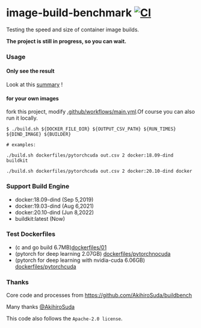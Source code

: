 # image-build-benchmark [![CI](https://github.com/arcosx/image-build-benchmark/actions/workflows/main.yml/badge.svg)](https://github.com/arcosx/image-build-benchmark/actions/workflows/main.yml)

Testing the speed and size of container image builds.

**The project is still in progress, so you can wait.**


### Usage

#### Only see the result
Look at this [summary](https://github.com/arcosx/image-build-benchmark/issues/1) ! 


#### for your own images
fork this project, modify [.github/workflows/main.yml](.github/workflows/main.yml).Of course you can also run it locally.

```shell
$ ./build.sh ${DOCKER_FILE_DIR} ${OUTPUT_CSV_PATH} ${RUN_TIMES} ${DIND_IMAGE} ${BUILDER}

# examples:

./build.sh dockerfiles/pytorchcuda out.csv 2 docker:18.09-dind buildkit

./build.sh dockerfiles/pytorchcuda out.csv 2 docker:20.10-dind docker
```

### Support Build Engine
* docker:18.09-dind (Sep 5,2019)
* docker:19.03-dind (Aug 6,2021)
* docker:20.10-dind (Jun 8,2022)
* buildkit:latest   (Now)

### Test Dockerfiles
* (c and go build 6.7MB)[dockerfiles/01](./dockerfiles/01/Dockerfile)
* (pytorch for deep learning 2.07GB) [dockerfiles/pytorchnocuda](./dockerfiles/pytorchnocuda/Dockerfile)
* (pytorch for deep learning with nvidia-cuda  6.06GB) [dockerfiles/pytorchcuda](./dockerfiles/pytorchcuda/Dockerfile)


### Thanks

Core code and processes from https://github.com/AkihiroSuda/buildbench 

Many thanks [@AkihiroSuda](https://github.com/AkihiroSuda)

This code also follows the `Apache-2.0 license`.
